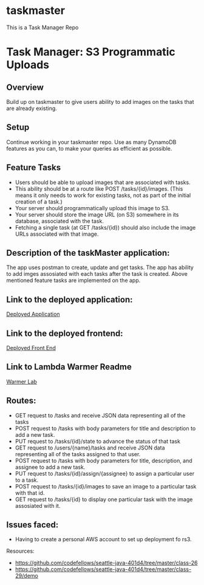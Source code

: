 # taskmaster
This is a Task Manager Repo

# Task Manager: S3 Programmatic Uploads

## Overview
Build up on taskmaster to give users ability to add images on the tasks that are already existing.

## Setup
Continue working in your taskmaster repo. Use as many DynamoDB features as you can, to make your queries as efficient as possible.

## Feature Tasks
- Users should be able to upload images that are associated with tasks.
- This ability should be at a route like POST /tasks/{id}/images. (This means it only needs to work for existing tasks, not as part of the initial creation of a task.)
- Your server should programmatically upload this image to S3.
- Your server should store the image URL (on S3) somewhere in its database, associated with the task.
- Fetching a single task (at GET /tasks/{id}) should also include the image URLs associated with that image.

## Description of the taskMaster application:
The app uses postman to create, update and get tasks. The app has ability to add imges assosiated with each tasks after the task is created.
Above mentioned feature tasks are implemented on the app.

## Link to the deployed application:
[Deployed Application](http://taskmaster-dev.us-east-2.elasticbeanstalk.com)


## Link to the deployed frontend:
[Deployed Front End](http://taskmaster-app.s3-website-us-west-2.amazonaws.com)

## Link to Lambda Warmer Readme
[Warmer Lab](https://github.com/wosunkwo/taskmaster/blob/master/Warmer.md)

## Routes:
- GET request to /tasks and receive JSON data representing all of the tasks
- POST request to /tasks with body parameters for title and description to add a new task.
- PUT request to /tasks/{id}/state to advance the status of that task
- GET request to /users/{name}/tasks and receive JSON data representing all of the tasks assigned to that user.
- POST request to /tasks with body parameters for title, description, and assignee to add a new task.
- PUT request to /tasks/{id}/assign/{assignee} to assign a particular user to a task.
- POST request to /tasks/{id}/images to save an image to a particular task with that id.
- GET request to /tasks/{id} to display one particular task with the image assosiated with it.


## Issues faced:
- Having to create a personal AWS account to set up deployment fo rs3.

Resources:
- https://github.com/codefellows/seattle-java-401d4/tree/master/class-26
- https://github.com/codefellows/seattle-java-401d4/tree/master/class-29/demo



